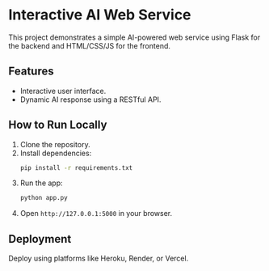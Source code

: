 # Interactive AI Web Service

This project demonstrates a simple AI-powered web service using Flask for the backend and HTML/CSS/JS for the frontend.

## Features
- Interactive user interface.
- Dynamic AI response using a RESTful API.

## How to Run Locally
1. Clone the repository.
2. Install dependencies:
    ```bash
    pip install -r requirements.txt
    ```
3. Run the app:
    ```bash
    python app.py
    ```
4. Open `http://127.0.0.1:5000` in your browser.

## Deployment
Deploy using platforms like Heroku, Render, or Vercel.
